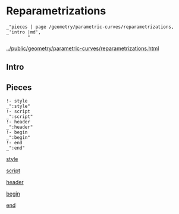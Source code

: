 # Reparametrizations

    _"pieces | page /geometry/parametric-curves/reparametrizations, _'intro |md',
            "

[../public/geometry/parametric-curves/reparametrizations.html](# "save:")


## Intro

## Pieces

    !- style
    _":style"
    !- script
    _":script"
    !- header
    _":header"
    !- begin
    _":begin"
    !- end
    _":end"

[style]() 

[script]()

[header]()

[begin]()

[end]()

